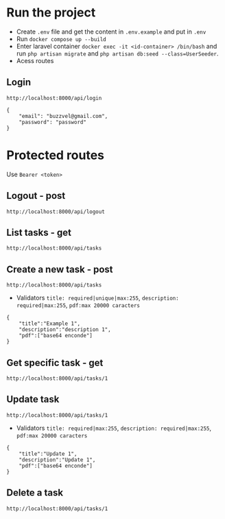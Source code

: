 # Run the project
- Create ``.env`` file and get the content in ``.env.example`` and put in ``.env``
- Run ``docker compose up --build``
- Enter laravel container ``docker exec -it <id-container> /bin/bash`` and run ``php artisan migrate`` and ``php artisan db:seed --class=UserSeeder``.
- Acess routes

## Login
``http://localhost:8000/api/login``

``` 
{
    "email": "buzzvel@gmail.com",
    "password": "password"
}
```

# Protected routes
Use ``Bearer <token>``
## Logout - post
``http://localhost:8000/api/logout``

## List tasks - get
``http://localhost:8000/api/tasks``

## Create a new task - post
``http://localhost:8000/api/tasks``
- Validators ``title: required|unique|max:255``, ``description: required|max:255``, ``pdf:max 20000 caracters``
```
{
    "title":"Example 1",
    "description":"description 1",
    "pdf":["base64 enconde"]
}
```
## Get specific task - get
``http://localhost:8000/api/tasks/1``

## Update task
``http://localhost:8000/api/tasks/1``
- Validators ``title: required|max:255``, ``description: required|max:255``, ``pdf:max 20000 caracters``
```
{
    "title":"Update 1",
    "description":"Update 1",
    "pdf":["base64 enconde"]
}
```

## Delete a task
``http://localhost:8000/api/tasks/1``

